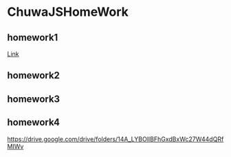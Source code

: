 # ChuwaJSHomeWork

## homework1
[Link](https://htmlpreview.github.io/?https://github.com/Zong001/ChuwaJSHomeWork/blob/main/Zongcheng_Wang_assignment1.html/)

## homework2
## homework3
## homework4


https://drive.google.com/drive/folders/14A_LYBOlIBFhGxdBxWc27W44dQRfMIWv
